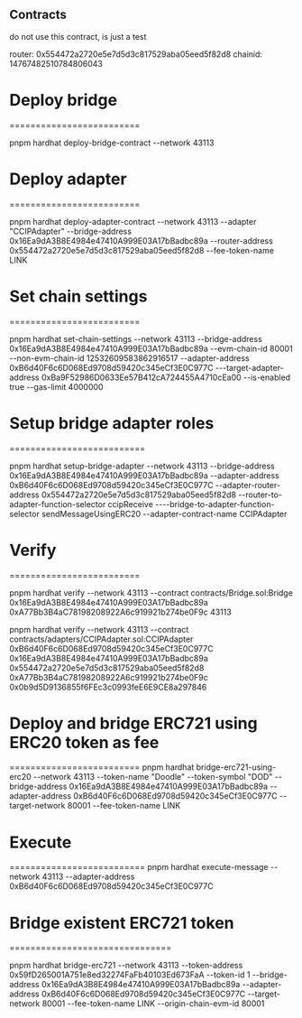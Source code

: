 ## Contracts

do not use this contract, is just a test

router: 0x554472a2720e5e7d5d3c817529aba05eed5f82d8
chainid: 14767482510784806043

# Deploy bridge

=========================

pnpm hardhat deploy-bridge-contract --network 43113

# Deploy adapter

=========================

pnpm hardhat deploy-adapter-contract --network 43113 --adapter "CCIPAdapter" --bridge-address 0x16Ea9dA3B8E4984e47410A999E03A17bBadbc89a --router-address 0x554472a2720e5e7d5d3c817529aba05eed5f82d8 --fee-token-name LINK

# Set chain settings

=========================

pnpm hardhat set-chain-settings --network 43113 --bridge-address 0x16Ea9dA3B8E4984e47410A999E03A17bBadbc89a --evm-chain-id 80001 --non-evm-chain-id 12532609583862916517 --adapter-address 0xB6d40F6c6D068Ed9708d59420c345eCf3E0C977C ---target-adapter-address 0xBa9F52986D0633Ee57B412cA724455A4710cEa00 --is-enabled true --gas-limit 4000000

# Setup bridge adapter roles

==========================

pnpm hardhat setup-bridge-adapter --network 43113 --bridge-address 0x16Ea9dA3B8E4984e47410A999E03A17bBadbc89a --adapter-address 0xB6d40F6c6D068Ed9708d59420c345eCf3E0C977C --adapter-router-address 0x554472a2720e5e7d5d3c817529aba05eed5f82d8 --router-to-adapter-function-selector ccipReceive ----bridge-to-adapter-function-selector sendMessageUsingERC20 --adapter-contract-name CCIPAdapter

# Verify

=========================

pnpm hardhat verify --network 43113 --contract contracts/Bridge.sol:Bridge 0x16Ea9dA3B8E4984e47410A999E03A17bBadbc89a 0xA77Bb3B4aC78198208922A6c919921b274be0F9c 43113

pnpm hardhat verify --network 43113 --contract contracts/adapters/CCIPAdapter.sol:CCIPAdapter 0xB6d40F6c6D068Ed9708d59420c345eCf3E0C977C 0x16Ea9dA3B8E4984e47410A999E03A17bBadbc89a 0x554472a2720e5e7d5d3c817529aba05eed5f82d8 0xA77Bb3B4aC78198208922A6c919921b274be0F9c 0x0b9d5D9136855f6FEc3c0993feE6E9CE8a297846

# Deploy and bridge ERC721 using ERC20 token as fee

=========================
pnpm hardhat bridge-erc721-using-erc20 --network 43113 --token-name "Doodle" --token-symbol "DOD" --bridge-address 0x16Ea9dA3B8E4984e47410A999E03A17bBadbc89a --adapter-address 0xB6d40F6c6D068Ed9708d59420c345eCf3E0C977C --target-network 80001 --fee-token-name LINK

# Execute

==========================
pnpm hardhat execute-message --network 43113 --adapter-address 0xB6d40F6c6D068Ed9708d59420c345eCf3E0C977C

# Bridge existent ERC721 token

===============================

pnpm hardhat bridge-erc721 --network 43113 --token-address 0x59fD265001A751e8ed32274FaFb40103Ed673FaA --token-id 1 --bridge-address 0x16Ea9dA3B8E4984e47410A999E03A17bBadbc89a --adapter-address 0xB6d40F6c6D068Ed9708d59420c345eCf3E0C977C --target-network 80001 --fee-token-name LINK --origin-chain-evm-id 80001
